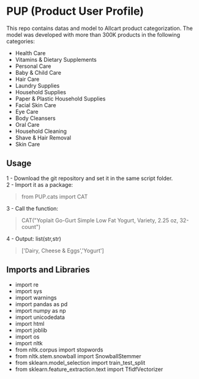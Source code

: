 # PUP (Product User Profile)
This repo contains datas and model to Allcart product categorization. The model was developed with more than 300K products in the following categories:
- Health Care
- Vitamins & Dietary Supplements
- Personal Care 
- Baby & Child Care 
- Hair Care
- Laundry Supplies 
- Household Supplies 
- Paper & Plastic Household Supplies 
- Facial Skin Care
- Eye Care  
- Body Cleansers  
- Oral Care  
- Household Cleaning 
- Shave & Hair Removal   
- Skin Care

## Usage
1 - Download the git repository and set it in the same script folder.<br>
2 - Import it as a package:<br>
  > from PUP.cats import CAT<br>

3 - Call the function:<br>
  > CAT("Yoplait Go-Gurt Simple Low Fat Yogurt, Variety, 2.25 oz, 32-count")<br>

4 - Output: list(str,str)
  > ['Dairy, Cheese & Eggs','Yogurt']

## Imports and Libraries
- import re
- import sys
- import warnings
- import pandas as pd
- import numpy as np
- import unicodedata
- import html
- import joblib
- import os
- import nltk
- from nltk.corpus import stopwords
- from nltk.stem.snowball import SnowballStemmer
- from sklearn.model_selection import train_test_split
- from sklearn.feature_extraction.text import TfidfVectorizer
